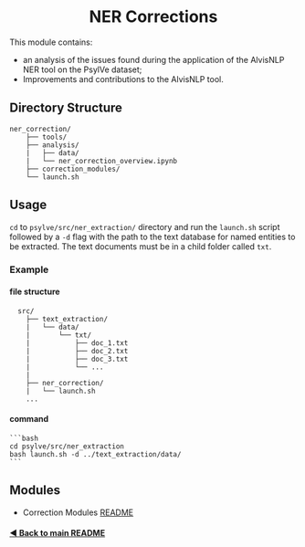 <h1 align="center">NER Corrections</h1>

This module contains:
- an analysis of the issues found during the application of the AlvisNLP NER tool on the PsylVe dataset;
- Improvements and contributions to the AlvisNLP tool.

## Directory Structure

    ner_correction/
        ├── tools/
        ├── analysis/
        |   ├── data/
        |   └── ner_correction_overview.ipynb
        ├── correction_modules/
        └── launch.sh

## Usage
`cd` to `psylve/src/ner_extraction/` directory and run the `launch.sh` script followed by a `-d` flag with the path to the text database for named entities to be extracted. The text documents must be in a child folder called `txt`.

### Example
#### file structure
      src/
        ├── text_extraction/
        |   └── data/
        |       └── txt/
        |           ├── doc_1.txt
        |           ├── doc_2.txt
        |           ├── doc_3.txt
        |           └── ...
        |
        ├── ner_correction/
        |   └── launch.sh
        ...

#### command
    ```bash
    cd psylve/src/ner_extraction
    bash launch.sh -d ../text_extraction/data/
    ```
## Modules
- Correction Modules [README](https://github.com/e-lubrini/PsylVe/blob/main/dataset_overview/README.md)


#### [◄ Back to main README](https://github.com/e-lubrini/PsylVe/blob/main/README.md)
